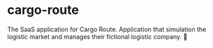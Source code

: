 # cargo-route
The SaaS application for Cargo Route. Application that simulation the logistic market and manages their fictional logistic company. 🚛
